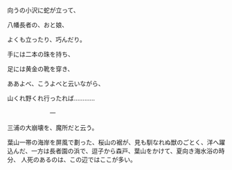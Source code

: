 向うの小沢に蛇が立って、

八幡長者の、おと娘、

よくも立ったり、巧んだり。

手には二本の珠を持ち、

足には黄金の靴を穿き、

ああよべ、こうよべと云いながら、

山くれ野くれ行ったれば…………


　　　　　　　一
       
       

三浦の大崩壊を、魔所だと云う。


葉山一帯の海岸を屏風で劃った、桜山の裾が、見も馴なれぬ獣のごとく、洋へ躍込んだ、一方は長者園の浜で、逗子から森戸、葉山をかけて、夏向き海水浴の時分、
人死のあるのは、この辺ではここが多い。
